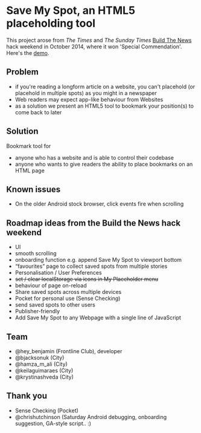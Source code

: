 # Save My Spot, an HTML5 placeholding tool

This project arose from _The Times_ and _The Sunday Times_ <a href="http://buildthenews.wordpress.com/">Build The News</a> hack weekend in October 2014, where it won 'Special Commendation'. Here's the <a href="https://radiocontrolled.github.io/build-the-news/">demo</a>.

## Problem 
* if you're reading a longform article on a website, you can't placehold (or placehold in multiple spots) as you might in a newspaper
* Web readers may expect app-like behaviour from Websites
* as a solution we present an HTML5 tool to bookmark your position(s) to come back to later 

## Solution 
Bookmark tool for 
* anyone who has a website and is able to control their codebase 
* anyone who wants to give readers the ability to place bookmarks on an HTML page

## Known issues 
* On the older Android stock browser, click events fire when scrolling

## Roadmap ideas from the Build the News hack weekend 
* UI<br/>
 * smooth scrolling
 * onboarding function e.g. append Save My Spot to viewport bottom
 * “favourites” page to collect saved spots from multiple stories
* Personalisation / User Preferences
 * ~~set / clear localStorage via icons in My Placeholder menu~~
 *  behaviour of page on-reload 
* Share saved spots across multiple devices 
 * Pocket for personal use (Sense Checking) 
 * send saved spots to other users 
* Publisher-friendly
 * Add Save My Spot to any Webpage with a single line of JavaScript

## Team
* @hey_benjamin (Frontline Club), developer
* @bjacksonuk (City)
* @hamza_m_ali (City)
* @keilaguimaraes (City)
* @krystinashveda (City)


## Thank you  
* Sense Checking (Pocket)
* @chrishutchinson (Saturday Android debugging, onboarding suggestion, GA-style script.. :)
